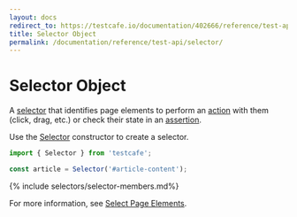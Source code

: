 ```yaml
---
layout: docs
redirect_to: https://testcafe.io/documentation/402666/reference/test-api/selector
title: Selector Object
permalink: /documentation/reference/test-api/selector/
---
```

# Selector Object

A [selector](../../../guides/basic-guides/select-page-elements.md) that identifies page elements to perform an [action](../../../guides/basic-guides/interact-with-the-page.md) with them (click, drag, etc.) or check their state in an [assertion](../../../guides/basic-guides/assert.md).

Use the [Selector](constructor.md) constructor to create a selector.

```js
import { Selector } from 'testcafe';

const article = Selector('#article-content');
```

{% include selectors/selector-members.md%}

For more information, see [Select Page Elements](../../../guides/basic-guides/select-page-elements.md).
